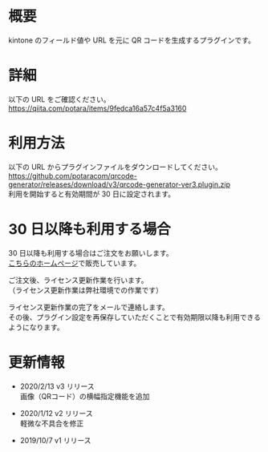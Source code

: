 # 概要

kintone のフィールド値や URL を元に QR コードを生成するプラグインです。

# 詳細

以下の URL をご確認ください。  
https://qiita.com/potara/items/9fedca16a57c4f5a3160

# 利用方法

以下の URL からプラグインファイルをダウンロードしてください。  
https://github.com/potaracom/qrcode-generator/releases/download/v3/qrcode-generator-ver3.plugin.zip  
利用を開始すると有効期間が 30 日に設定されます。

# 30 日以降も利用する場合

30 日以降も利用する場合はご注文をお願いします。  
[こちらのホームページ](https://potaracom.stores.jp/items/5d986e62745e6c1c54fe686f)で販売しています。

ご注文後、ライセンス更新作業を行います。  
（ライセンス更新作業は弊社環境での作業です）

ライセンス更新作業の完了をメールで連絡します。  
その後、プラグイン設定を再保存していただくことで有効期限以降も利用できるようになります。

# 更新情報

- 2020/2/13 v3 リリース  
  画像（QRコード）の横幅指定機能を追加

- 2020/1/12 v2 リリース  
  軽微な不具合を修正

- 2019/10/7 v1 リリース
